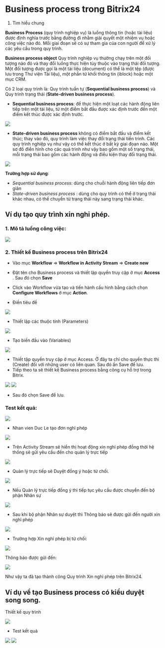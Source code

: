 # Business process trong Bitrix24  

1. Tìm hiểu chung  

**Business Process** (quy trình nghiệp vụ) là luồng thông tin (hoặc tài liệu) được định nghĩa trước bằng đường đi nhằm giải quyết một nhiệm vụ hoặc công việc nào đó. Mỗi giai đoạn sẽ có sự tham gia của con người để xử lý các yêu cầu trong quy trình.   

**Business process object** 
Quy trình nghiệp vụ thường chạy trên một đối tượng nào đó và thay đổi luồng thực hiện tùy thuộc vào trạng thái đối tượng.   
Một đối tượng được gọi là một tài liệu (document) có thể là một tệp (được lưu trong Thư viện Tài liệu), một phần tử khối thông tin (iblock) hoặc một mục CRM.  


Có 2 loại quy trình là: Quy trình tuần tự (**Sequential business process**) và Quy trình trạng thái (**State-driven business process**). 
- **Sequential business process**: để thực hiện một loạt các hành động liên tiếp trên một tài liệu, từ một điểm bắt đầu được xác định trước đến một điểm kết thúc được xác định trước.  

<img src="https://i.imgur.com/TmYwkUq.png">

- **State-driven business process** không có điểm bắt đầu và điểm kết thúc; thay vào đó, quy trình làm việc thay đổi trạng thái tiến trình. Các quy trình nghiệp vụ như vậy có thể kết thúc ở bất kỳ giai đoạn nào.
Một sơ đồ điển hình cho các quá trình như vậy bao gồm một số trạng thái, mỗi trạng thái bao gồm các hành động và điều kiện thay đổi trạng thái.

<img src="https://i.imgur.com/2VQeR4S.png">

**Trường hợp sử dụng**:  
- *Sequential business process*: dùng cho chuỗi hành động liên tiếp đơn giản
- *State-driven business process* : dùng cho quy trình có thể ở trạng thái khác nhau, có thể chuyển từ trạng thái này sang trạng thái khác. 

## Ví dụ tạo quy trình xin nghỉ phép.

### 1. Mô tả luồng công việc:  

<img src="https://i.imgur.com/zCMVKFT.png"> 

### 2. Thiết kế Business process trên Bitrix24  

- Vào mục **Workflow** => **Workflow in Activity Stream** => **Create new**  
- Đặt tên cho Business process và thiết lập quyền truy cập ở mục **Access** . Sau đó chọn **Save**
- Click vào Workflow vừa tạo và tiến hành cấu hình bằng cách chọn **Configure Workflows** ở mục **Action**.  

- Điền tiêu đề

<img src="https://i.imgur.com/6aD4NMn.png">

- Thiết lập các thuộc tính (Parameters)

<img src="https://i.imgur.com/YXkRHLJ.png">

- Tạo biến đầu vào (Variables)

<img src="https://i.imgur.com/zvau6fy.png">

- Thiết tập quyền truy cập ở mục Access. Ở đây ta chỉ cho quyền thực thi (Create) đối với những user có liên quan. Sau đó ấn Save để lưu.  
- Tiếp theo ta sẽ thiết kế Business process bằng công cụ hỗ trợ trong Bitrix.

<img src="https://i.imgur.com/x5jNAVk.png">  
<img src="https://i.imgur.com/bhyiUBv.png">

- Sau đó chọn Save để lưu. 

### Test kết quả:  

<img src="https://i.imgur.com/IhoF5TD.png"> 

- Nhan vien Duc Le tạo đơn nghỉ phép  

<img src="https://i.imgur.com/6VmaOzs.png"> 

- Trên Activity Stream sẽ hiển thị hoạt động xin nghỉ phép đồng thời hệ thống sẽ gửi yêu cầu đến cho quản lý trực tiếp  

<img src="https://i.imgur.com/8xNf1lm.png">  

- Quản lý trực tiếp sẽ Duyệt đồng ý hoặc từ chối.  

<img src="https://i.imgur.com/ubAlCzG.png">  

- Nếu Quản lý trực tiếp đồng ý thì tiếp tục yêu cầu được chuyển đến bộ phận Nhân sự  

<img src="https://i.imgur.com/gqPHvYn.png">  

- Sau khi bộ phận Nhân sự duyệt thì Thông báo sẽ được gửi đến người xin nghỉ phép  

<img src="https://i.imgur.com/HltoA8O.png">

- Trường hợp Xin nghỉ phép bị từ chối:  

<img src="https://i.imgur.com/FMGUvzd.png">  

Thông báo được gửi đến:  

<img src="https://i.imgur.com/SfTl2IR.png">  

Như vậy ta đã tạo thành công Quy trình Xin nghỉ phép trên Bitrix24.  

## Ví dụ về tạo Business process có kiểu duyệt song song.  

Thiết kế quy trình  

<img src="https://i.imgur.com/RWiaI0y.png"> 

- Test kết quả 

<img src="https://i.imgur.com/cfD2Rfh.png">

<img src="https://i.imgur.com/5QGI1fw.png">  

